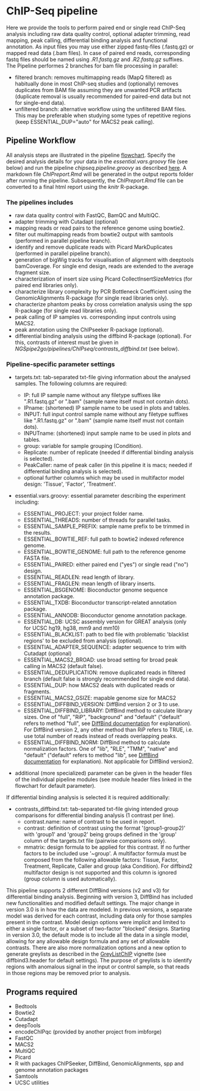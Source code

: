 # ChIP-Seq pipeline
Here we provide the tools to perform paired end or single read ChIP-Seq analysis including raw data quality control, optional adapter trimming, read mapping, peak calling, differential binding analysis and functional annotation. As input files you may use either zipped fastq-files (.fastq.gz) or mapped read data (.bam files). In case of paired end reads, corresponding fastq files should be named using *.R1.fastq.gz* and *.R2.fastq.gz* suffixes. The Pipeline performes 2 branches for bam file processing in parallel:
- filtered branch: removes multimapping reads (MapQ filtered) as habitually done in most ChIP-seq studies and (optionally) removes duplicates from BAM file assuming they are unwanted PCR artifacts (duplicate removal is usually recommended for paired-end data but not for single-end data).
- unfiltered branch: alternative workflow using the unfiltered BAM files. This may be preferable when studying some types of repetitive regions (keep ESSENTIAL_DUP="auto" for MACS2 peak calling).


## Pipeline Workflow
All analysis steps are illustrated in the pipeline [flowchart](https://viewer.diagrams.net/?highlight=0000ff&edit=_blank&layers=1&nav=1&title=NGSpipe2go_ChIPseq_pipeline.html#R7R1Zc9o699cw0z7AeAEDj9lIc2%2B%2FNE3S296%2BZIwtQDfGdmyTpb%2F%2B02q8CCPAG03TmSaWZVs6Ojq7zunoZ8vXy8D0F%2F%2FzbOB0NMV%2B7ejnHU1T9cEA%2FcItb7RlxBvmAbRZp3XDHfwFWKPCWlfQBmGqY%2BR5TgT9dKPluS6wolSbGQTeS7rbzHPSX%2FXNOcg13Fmmk2%2F9Du1owVpVY7y%2B8QnA%2BYJ9eqQN6Y2paT3OA2%2Flsu%2B5ngvonaXJX8PmGC5M23tJNOkXHf0s8LyI%2FrV8PQMOBiuHGH1usuFuPOQAuJHMA%2Bf%2FvYXn3%2F55evy1OBvezFRwFSndeHDRG4cFsBFo2KUXRAtv7rmmc7FuPSXzBfi1Crr6b7X0ef%2B56aOW9VOfPQ81nKu4G4iiN7by5iryUNMiWjrsLniF0Q%2F8wt6AXf2buHP%2Byr5FLt74hRsFb4mH8OW%2FyXvrx8gVfy6MzCBiIzHwtbcKLHADArgEEQjufNOC7jx%2B1E50RU%2FOQbShaxgF3mOMP2h9T%2FNLxFaNfpI2PVvXX%2B%2B%2Br%2F5anf%2F6eX91P%2Fk3fP7Z1Rni0Q8WdOyzBcSrlvgEQ4FL4KGBBm%2BoQwAcM4LPaYQ32b6Zx%2F3WCIT%2BYDgkxqdPyl%2BzxfUocp4Xt9PrT3eTh1%2BfunxDP5vOin2qoxkOmsGpDZ%2FxFx04d8kN42mFUf80INsqvkR%2Fzdlv8tg0yLaggZF38dYM%2FiawyjGnwDmNt%2BiZ53gB6aRPyI9w0Waey7FDxWtum%2BGCILuaQn18NYOOk3ypgv%2FFL%2BV3CE3QT%2BeBaUOECJlmy1tCi2HQ3DHDkGMTJxcK%2BWyEFs%2FDgOuOlSLMegZBBF4LMYHdHRl6T2NkmpHtrqqqcdtLghAO2bIuEjSwr%2FR7g8PRSIjV6rvGowsD%2F6sCj%2BASMbKT0Kc8VC0HkbSRmsKikZJDoL4yziPQkNOuQ9Dnv9l1%2BHn2%2Bvp2u%2FoJtSH8ca%2F80x0czNTqZmFqioHhPbiNh5XIa%2FKsRghVtSlOIxyNcXRrrKTXWG92icX99KbWuGjYm5hAhsBnGzABTmEIZw34Rjcka3yCOqh9%2F1XAN860zkmSV9DX5VhI2Z%2FNzuZscXXTvQNP6Ikb6AMHImqPhnZaOAYhs9swAQEoKYs9cAaHwaFLsBBG5hQ9jZCeTx3pmGAGXUikIYQ%2B%2BL8tcyxnQUzMvQIwS71hEUVYQz3BaK5N5jBCkkIvcPyei7aZNoHL6cxDWw79eX15h%2BegzT100cVr5nhTvCnMECkS6A8%2BwxD9jdc8xEs%2BsRZIBQZPPX63hyQQ7%2FktP8zNHTloTEmUKAdcoW%2B6Mm1oELs114zFrd4gjmfaIbZC4FXHNgfPXjkYgxTTtfEGCkPEKqDpULZhEqW1JBpRwvZ%2BBdYqIsNNbG%2B0YfBrkVpNNv6HEHxEv0ijb8IAkHmR2X3wyS0bhFgVkJ%2FVZjm%2FFGFYSQnDeWWqrwqUqWEJorDYPiBgoRkAIA3Bx38iDcJHugSeOhWDuOwx4g2xCawvBFYhD5eGoJqDmCYAGG%2BTFkTY9248SPCWfayb0YCH6Rd4s1mIKXlmEeJBH6DhNqqj8L%2F%2FTcmyu8mvdaooqiYrwNYkv34LQfBl%2Bh%2FWoxEZxuYBkZEiTxyn3iumjcRoiKnj1AtsEHRRM5ZjMIg44hPaqSAsH8R3ksbmEyL36KCP%2F8U9fNO243dr7RNn6PqFvehVYKlJ3ywSWwTsiAuKeZBvhmeWU4FlclCKhVY7jC2861tKrlcM9kQvbTPso6lnv%2BUac4wrsnnL1U0he1t3zD%2FKWyBvmK0IccKvVEJz6ROouUg0SLwQSn0EN%2BYHXTiN5HcOnwqZA32lEiFaUywEVDWp65tv9%2BUvj%2Buvok0rVPv0Sl42NremVw6TUn%2FfSbCH%2BSS8WWKxqh74LfAdaJnR%2FmvirpZTTKbpuIM937fzwG%2BA%2BXhmOs4WJaRw5Al4%2B%2Bh1mALv80bh2HGjiDYTzkX4S1KHKJbvtITgwQTChKyHxWEEcueEuTEiLMCdcqeGA2b4Mx7qNXOI8R57CDopUa4MXSVtt1d1kegtkL3Vwe4CE7pMyEw7CMra6I%2BgLC8oc%2FXuaARlXyizLdHwoUvFMsVfy8a0vUt2C75nJO4hpI%2B6bAedEMHMpdaObRbWm7XxIWckkTau%2Btm2Ra7XXlOlpADfHInF%2BdPO2gC6gyVN1NaMThAbqXrPZhBuNHBu6pbXE5huVLBYG%2BCUW8NqViwjSfiB9wxtsM1cJxInkpM7je1%2F1%2BjBFJBSABF8lz7WxW5hOINW%2BuvKB8%2BPeh9lhyEC5lZmqRUzy13Y4ssCRgDH5eBnXwISj1Q%2Bq9RHQzlWOd49QmJ%2FTilyl9Vq6%2BMfbK2xr59axX4Fxj5hlJ2q5hbit5Nh6oqpS4XR7C8o6dIucaNsSYk8ehIE5luig49RNdyMu0M17VdQmal6ItlfH2sZzKYjkMTzbWJcLCRNELP%2FekZYjowE9bRCxD3CgLA8hFCeE%2Buk5guBKXFw4XkgweGxwxw2pUkkscMMd8WOInTjyeot0Gfx%2Fa2Mi2LRRsYlorYZZsYMjJ%2FJ1blubGBhJJiMvVgpXREcKMMUsozz3E01BHTZ2N1rJcPdfn2Pzu%2BVHz%2F%2FmtxeBEvVvr98u%2Bqq40IaCpyp99I4%2BayOXPUlydWg9HjgvchVP%2BMG7TM1fk%2Fyk0ORya1hXf44X9yCz0%2FW7N%2B3%2By9nv7qNWgqUFJoM9%2BKytYaEyWJUv182Rsk6tIWLrOqNrnIt5xOqXWUhWEuXcg5aZP3wRS71WEqaBwzbbweU3t38oEnT%2FMJI8wuNBYxvEm%2Bz%2FXWlXP4S3F3cLNTpyph9ezqH56fewwnsNkp5ytDiducvFYovwo1fOjbKkiHhgvdLpULsoEbLcSC14s0IHO1CguEfJKgWCYRQb0weEY6mWPf8gwMVEYJhq5BAPfzI0R8s2AMLBjVhgbSNc%2Bq9RBBo0kZO3pIIW7wFpt3BLkPfx8buLf7KTScQaNOHkETEYF%2BdTw%2FI4ID4j5uer8GYunbuMlDtYFHtJxa3SotqyaE0zLwem%2BcNht4NmVALXRmC83TbPd3kGAfzdyt7hF18WUU07A8n50Ad1psnsXOUJ6toSzUXZ0FxG2%2BzeBqQnrSh51XW45Zxhh8eCJY8XM4Pm0%2FMJXQw%2Fn0CzjPAb%2B3U4Rof9kdpVdzQ8qjPt8eBqC%2BJ58OW4bmSQ%2FUAhCsHG0TaiOwfEJKhuQH7YycOsmToXm%2BszDmczUCwjomhQ3FgGNU%2BlBv6bdN1eSqOlu3uCnZy3xCkAhHt5JFW1U4etX4nO968pdsYjazLuZTlOQ6SFsjpScqxgGktOjz26x0gs6FLInMZbOnv58sH%2F%2Bz%2BW3S9BMbNcnUdPVwfv%2Fl4mwNjf2WQZ4LZqgyOG7MLFY67NfQpL1EHwEdo01ISlQ5frjr%2BGKcUxOppDJJJuIDu2wPLnfBA25Hu%2BIB7Mj2WNvZul3Z%2B%2BLn7%2BWDkDZG6rZ5yj%2FRBt5Da7vggCHu34rmLO24EQmMh1niREFWKdwPeM4G37KQTDyQlXOlzaM1MCHFtOHsjzCzCXNxahRGdDw%2FcXieBiBB%2BhQtEInATxLF1LgCYp0hP7LdXWYeqpGygKiVkvJuIHJ%2F9w0OEK4x4qEZeqMy23D%2Fy4F6NWQ%2FbFtx75aKebBNL2r4x%2FHGaJvwgXjr8LKe%2BhrnEWOpOQ7qvlam5ZIRYpGnRfC%2BijzJo1BIiTKeC5yFv1O7XFSac2MiZnJKA%2FHSyOSXRHd3Qx7rdSWSKrCiqWNP7wuSiNZrFxaczDg%2FzOC5C2%2F70x9znd6wEXO8brSTg%2FsJ0kaBIDKmyFPzrGZZT0behFVKyTMk2%2FR9Tbeja1IlpLZD4aSHMgGEU984Q8XATEa%2FVL5kAxA5kfPCHjCNc5XEQDdFwcWzG7xiqN6wzYphRLAmSW3pUTikRwwbToGQjhgfpA3SVkdzL24uTe2lie%2BEiMrtYAjJyEyHeWwjD3DsLrRRNkVQy0R2IqVE%2FMU2Rxt0pawnENBsnYvCjwW06aqcdw1G78k5ZlBTjzqMVtxJQni6%2FaZlVzxDQdP2YyggiUvLPsHWQlOSRJItWAEh6KsX1giUiAyFxZE7h%2FAViuTNCUudjneeE0RwsNocdKN6wfopXgfzXNMn67uqPL6dP9z%2B%2F3zzcun%2F7%2BtXzQ7O%2B1WM7FMit30lKJYRqYxUfhCZyrdyTGK0wkdcr4gvW%2FZhE%2FP642CzelIiPrQgPicgwaa6GKL0ZwJBUMqDOumcY4owYv1iIWb02kfQ04hRb2xnbqGFRPieyG%2BSnQ52MSVGe%2FOSF%2FwvyU42I3zf0Rvml2OatNckw%2F9i8C449HqvNu88yM7TO5j21pCnyzdktetupF0UOcIGFI37PPDCbQQsSk0y99Hi6QyYiij3v3jY9aiOt%2Fe1LPRwdreVZko6W1o7aGSACfbRKwJ2zggsyJNd3PPxWWo%2BAP1wvoV2PWp7eDpRO7fS2AoLZHzR7TlFof9aPr35nk9Yc6YPUo7Jp2WHmnMPTtb1zc450jqeWmnPU3XI81WXOWZpWKH%2B4P1GEggTB1Mq5yFB3UBJ%2Bj8P1%2BmjcKNMq9Oq15ihQPvaKu8naeBJoCuffU748dkyRGUTD1Jnb9p6xLwHbs4cTBoYgG29VBxenw5V96V3%2F8MGy%2B%2FV2HI2tS6PZcurHVoFlJM2Vm5LGCoe9F%2FmqvETLLSB5ACwcAnAJXC9VrU4uLKrRE46nX77fX10Q%2Fox2xSuJXpin5pE9IMjvKjglOT4liBj%2BikKg7rNnZALQw3VBkukP0O6wHnEQBy2CVnx0runSKuxMieNZZPTkKByew7aqMnvVOmlZ6ZK08GQMBeEb43GenahqZbRmIKA1GcBVW6gkpnbvt1CJMEVBoydh0oaXmLnvZHhRa%2BT0Y0HEtNDSMagrg53c9htvTgPW%2BrLFMa9PHL0nqFSs1Ly3gsEUJOlkZejXB4TkNk7s1IkPwGdTGPAT5Y8ujIKP6%2BsZdEkOpjhxFS3TYhJ0E1VxofEs6xB2BGjgh73EosjUW62qEumO738nA%2BvsVP%2B01HKmFQk%2FY0NNcVLxSX9RjdPKTvrnZZ3GtOkjKGSgqtJHQVvFZONxN2IP5CW2izMDmS%2B2iXXLNtoDSSWuzjrN5odf0PdJRsKGdUqk67LDrp77jHVHogtTY6VvQspcAZN1Wpg6hhYpV3u3ao%2FAuDf%2F1e5xanuM86gNwFqGZQk0T1Gl0XFFlIxXiGmxYwOn0U4lNGoRIVvnNJG2kB019mbdFxqvBLfNfTGoTOA63H%2FRvmJStUYajFVJGYznQ2xPrn6Soe6WZb%2BT9ekzgGAeT63HhLuj%2Ff5oey9uZ51GDo%2B6Nmc%2FT7aHpyLv8x8nV%2BB4ff7DfrM%2B%2F0%2FKX7PF9Shynhe30%2BtPd5OHX5%2F4%2BTgBZ8whF6a%2BQu6StSn1RUzkM5hjkXKNvPR1287%2BJ9YZM9z0IqWjtFnGi2RIN2vi2MBYtH6a5UdLaNuEZoqwIk1Hy%2BAvPHaXV1rIs5e%2BSD7SdscLOSTIV12f4r3dSeRW7mj660mHJlZ3iIJA8jB6PtYeTOdjbrX225VlQDdTt1UX5HrpC6Dbrwq6h7iljazwmbDCcmiuGwlcRXpJKktdImHoenEaFzL3lCx3MdCVgVzDcQq5RoLAFiFylSAZCpGrTj9kIXa%2FXzekECxH6KBi9vEJ9bQU7Mb35ooqBMa79bS0dmANuoBK4DDj4X7ii97fTBsP4jBNViKC1Akw8TI2tFZGyb0Dy1gWOaXFH6Mi5NxcXCc2r19FCJpWMmZ8bXkny7kKMUYpDNfi1PK%2FrfY5TFs3VVkKU5n6mbfOn9PTuMQyBWiko40gRvJniSI1SGDG77xkaSlW7eeXTBMuWQkeFWE8%2FW%2Bfb3pP27MQWLKm57rc%2F9sszy2Ilr9J2ijcGZyvAh713EYPWboiDtJaXMHYRM1VF8%2BhwMM3cL8evVzHiGcdfcJOsVgzEUyqwQo5SZDXBkc%2FAOYSKRHhRiAKerQAWBmhKA09UTRC1RDlVsi0g4gUe9oI2szdNoI102CDGaViL17w6HisYrZrzonIWQR%2FUdshDQGgfCrc4bsfyhsgAoS5ckghFTYCBsvQWQUpww%2FO1U9rPHlJcVwJt3%2BEFGoBr8BCokOQWmd8asZJLaDUvHD0MI0CFt1dn82JayvHmz9%2BkBYlSx3b%2BUB8sY8AYJxcAyZEwg905%2BHH3pbhZbTJQkGt2HXagvDWTKjQgDu%2BtgULqQNtZ8FHxksqhKImUDOrsrIXiZDv2Mo%2BEZYcK07zfZQJOOrUTKSzqZaed2Wv9BvZfN9DlmZnYw6pbH5wY5DBwmrSb7BSxUSclg%2FZsTz%2FjSxGSEqEk6LMiH10EodgWCO3gmqdymN3ljDELhbTBd4qJIJwYmo92q8nzt%2BxGeOOLpRnoKa51FBptgiYmBjmmVKjxFDp7UQO0UWcNi9LItXmSKTo8IYQ%2FDyKpyW5qXgByd8fG7Sm0aEw4LQt6NCyVGUlokNGftIbxoYiQat%2BZCgctpQ%2Bswqct1Oc0QhPcBuvXWMMveLp5M%2B74x1hL8%2Bc%2B8NBb5DWP8ZKT3RIMs%2Bf9WFVG25LBaKjVE2qitgvqtxxrKkBB8NULaKqUwNK1hgsVyg4vMZgizOVHoSU%2FdKTLh96isSGsxkucyqtjuIHcMYqnFqokyyRuk6IUIP%2BuXYN8AnoQmVz82rVq2zuXsejqKJflUU9BrohYpJCLXZ3vJTRYrU5VMdfftxNhsA6vfj7bT67gnyH%2FYksyJAjoZDRtsQC26hRa2Of6%2FJ6Eg9mgphR13IUoPvhA2%2FsRa%2BCYxwb%2BxW5Qd9rqHbsNqPnHjHENvAw7G70eKAJATBGGOKepQEouAPozXt06n9%2FeQ6%2F36Pxf%2Fj7S%2Ff7%2FVZfXYnB1PHrLxGyY9chy1mINyjLBUgJQZhBjAPG1dkplrpQISquPN7a9Dtammtq41GOZwr9k8MaLb%2FNlsJqsQwvhJZszrvS9crD7AmHC0atsyfUKSpJ14Yft9KcoBm7VRrQldEh5gRptRLR4an3EkGgrVz4tALS6mUAloico7cvV04Euzj%2FCWXNAdLukkFK8Tvw0eOoh9l4YLrW4qP4O7XqpNnZC1XTzehYs2rakKKp8S3VJmep2qieeWwsU7YuPK%2Fn0haeebhc9K55puyyt5Rn6v3dii0fyDNzOPnf7Dr8PHt9fbtd%2FYTaEP64V%2F5pVdnafRM3bUHBTC3FLD4KPAg1UKa2mMBiUeV2eb7y5aPDYnnJXvkOOQtnH4WwhLqi%2F4MlGrY45dPmZa1XPEIvgxYnog2JSrrabC1DodOw3Nxzh%2FsMGygHWx5LHcuy1HZWbVXTVVhbU7X11Fx%2BPZOmpaIjxCQX%2FDrTZY20EX30SVwmezMGHV8EbaZqq2po7aN0JZS5rpLUaXVpDCnqtz%2Bt47TgWImdMU6F5LSG2P0PW8x2IHfhark0A4xrmvL1rBOn8q2NwhET3y40jgL26IhcVpwzRs0SObEfbnNWf%2Bqez%2BcVDMhId0t5k%2FI8Z4hqAuoEz09jD35Czp6QHyF9Sma%2FMbL0Kh2CmhXeDfyvsyETyDwwbQjWYTqsOakZzB0zDLNaglIO%2Boyz9gh%2Bva3Sh65XlXh6sC2P3Q5JKMlTKyfb4qyPKJsvWL8lBR2EaV58x4uSGSCcnGc78TJADltHAVyyagfYe%2FwMwQvBRXP9IiH6Srx67bLAr4NhlM4yVPQGTHXXBWK%2Fnd1hqsyrQioIhV9oTqK4kiw5BsYKyRI6zsZg4UmRCoZ7zgW66Evk9DF9b34qO7%2FStCwQhhQyDpwGZkBXERdDeKVLOsX%2F3Zzd4j%2B9KHKACyxSgtoDsxm0YDojadHHsNTgBtBaLMkzHEUYZJNDuboh00P7c47LQUm93Qq8MCTjCqjoQatGsm%2FkFsVfmG5EalLhktqyyIDrbhNjDntI4RE69AD5P8DFH7WhicjTcj03Wl2C4bVj%2BrKrk6p%2FmYIWrwMe4xQbgY0QIoDTFXvoftJJhtI4ngWlNw6vvLUOy9kSYroTDqLGPH3ZwosOTxLFJI4DUkSlzE1JblMGU%2BmrW5lKnIE6xVR42Y5DmIrQBN6oBbzFrjexv0BWh2rM9SYedsuOH7a5apjsuov7lX7OcD%2Ff2zhjKNxyND%2FbX9PqiVc5W0WmbfqRtPJMejNhjIuStSnOFhutUHPejDY1KM5EBWMvVtJbbpO%2FJMXlKtC2xwJtqUZlu3B3trjyFEHrtpaeigenZKrpFciFv0uy3VwZKkFqpMrKUAnt4%2BWeIT%2BO04NleAKFwJQNSO3XFYcszUMR%2BclVhyzgoBe0e2yzcJgGTvVn8xkrfDOkcDINnhki8hENIWg6ioFOXMiMNy9xe4I8AfnJabj4MKKhj3W7HLKV9fQNdF36nGEpnBmHm3helBQdEZgW%2F%2FNsjNEX%2Fwc%3D). Specify the desired analysis details for your data in the *essential.vars.groovy* file (see below) and run the pipeline *chipseq.pipeline.groovy* as described [here](https://gitlab.rlp.net/imbforge/NGSpipe2go/-/blob/master/README.md). A markdown file *ChIPreport.Rmd* will be generated in the output reports folder after running the pipeline. Subsequently, the *ChIPreport.Rmd* file can be converted to a final html report using the *knitr* R-package.


### The pipelines includes
- raw data quality control with FastQC, BamQC and MultiQC.
- adapter trimming with Cutadapt (optional)
- mapping reads or read pairs to the reference genome using bowtie2.
- filter out multimapping reads from bowtie2 output with samtools (performed in parallel pipeline branch).
- identify and remove duplicate reads with Picard MarkDuplicates (performed in parallel pipeline branch). 
- generation of bigWig tracks for visualisation of alignment with deeptools bamCoverage. For single end design, reads are extended to the average fragment size.
- characterization of insert size using Picard CollectInsertSizeMetrics (for paired end libraries only).
- characterize library complexity by PCR Bottleneck Coefficient using the GenomicAlignments R-package (for single read libraries only). 
- characterize phantom peaks by cross correlation analysis using the spp R-package (for single read libraries only).
- peak calling of IP samples vs. corresponding input controls using MACS2.
- peak annotation using the ChIPseeker R-package (optional).
- differential binding analysis using the diffbind R-package (optional). For this, contrasts of interest must be given in *NGSpipe2go/pipelines/ChIPseq/contrasts_diffbind.txt* (see below). 


### Pipeline-specific parameter settings
- targets.txt: tab-separated txt-file giving information about the analysed samples. The following columns are required: 
  - IP: full IP sample name without any filetype suffixes like ".R1.fastq.gz" or ".bam" (sample name itself must not contain dots).
  - IPname: (shortened) IP sample name to be used in plots and tables.
  - INPUT: full input control sample name without any filetype suffixes like ".R1.fastq.gz" or ".bam" (sample name itself must not contain dots).
  - INPUTname: (shortened) input sample name to be used in plots and tables. 
  - group: variable for sample grouping (Condition).
  - Replicate: number of replicate (needed if differential binding analysis is selected).
  - PeakCaller: name of peak caller (in this pipeline it is macs; needed if differential binding analysis is selected).
  - optional further columns which may be used in multifactor model design: 'Tissue', 'Factor', 'Treatment'. 

- essential.vars.groovy: essential parameter describing the experiment including: 
  - ESSENTIAL_PROJECT: your project folder name.
  - ESSENTIAL_THREADS: number of threads for parallel tasks.
  - ESSENTIAL_SAMPLE_PREFIX: sample name prefix to be trimmed in the results.
  - ESSENTIAL_BOWTIE_REF: full path to bowtie2 indexed reference genome.
  - ESSENTIAL_BOWTIE_GENOME: full path to the reference genome FASTA file.
  - ESSENTIAL_PAIRED: either paired end ("yes") or single read ("no") design.
  - ESSENTIAL_READLEN: read length of library.
  - ESSENTIAL_FRAGLEN: mean length of library inserts.
  - ESSENTIAL_BSGENOME: Bioconductor genome sequence annotation package.
  - ESSENTIAL_TXDB: Bioconductor transcript-related annotation package.
  - ESSENTIAL_ANNODB: Bioconductor genome annotation package.
  - ESSENTIAL_DB: UCSC assembly version for GREAT analysis (only for UCSC hg19, hg38, mm9 and mm10)
  - ESSENTIAL_BLACKLIST: path to bed file with problematic 'blacklist regions' to be excluded from analysis (optional).
  - ESSENTIAL_ADAPTER_SEQUENCE: adapter sequence to trim with Cutadapt (optional)
  - ESSENTIAL_MACS2_BROAD: use broad setting for broad peak calling in MACS2 (default false).
  - ESSENTIAL_DEDUPLICATION: remove duplicated reads in filtered branch (default false is strongly recommended for single end data). 
  - ESSENTIAL_DUP: how MACS2 deals with duplicated reads or fragments.
  - ESSENTIAL_MACS2_GSIZE: mapable genome size for MACS2
  - ESSENTIAL_DIFFBIND_VERSION: DiffBind version 2 or 3 to use.
  - ESSENTIAL_DIFFBIND_LIBRARY: DiffBind method to calculate library sizes. One of "full", "RiP", "background" and "default" ("default" refers to method "full", see [DiffBind documentation](http://bioconductor.org/packages/release/bioc/vignettes/DiffBind/inst/doc/DiffBind.pdf) for explanation). For DiffBind version 2, any other method than RiP refers to TRUE, i.e. use total number of reads instead of reads overlapping peaks.
  - ESSENTIAL_DIFFBIND_NORM: DiffBind method to calculate normalization factors. One of "lib", "RLE", "TMM", "native" and "default" ("default" refers to method "lib", see [DiffBind documentation](http://bioconductor.org/packages/release/bioc/vignettes/DiffBind/inst/doc/DiffBind.pdf) for explanation). Not applicable for DiffBind version2.
  
- additional (more specialized) parameter can be given in the header files of the individual pipeline modules (see module header files linked in the flowchart for default parameter).

If differential binding analysis is selected it is required additionally:

- contrasts_diffbind.txt: tab-separated txt-file giving intended group comparisons for differential binding analysis (1 contrast per line). 
  - contrast.name: name of contrast to be used in report.
  - contrast: definition of contrast using the format '(group1-group2)' with 'group1' and 'group2' being groups defined in the 'group' column of the targets.txt file (pairwise comparisons only).
  - mmatrix: design formula to be applied for this contrast. If no further factors to be included use '~group'. A multifactor formula must be composed from the following allowable factors: Tissue, Factor, Treatment, Replicate, Caller and group (aka Condition). For diffbind2 multifactor design is not supported and this column is ignored (group column is used automatically).

This pipeline supports 2 different DiffBind versions (v2 and v3) for differential binding analysis. Beginning with version 3, DiffBind has included new functionalities and modified default settings. The major change in version 3.0 is in how the data are modeled. In previous versions, a separate model was derived for each contrast, including data only for those samples present in the contrast. Model design options were implicit and limited to either a single factor, or a subset of two-factor "blocked" designs. Starting in version 3.0, the default mode is to include all the data in a single model, allowing for any allowable design formula and any set of allowable contrasts. There are also more normalization options and a new option to generate greylists as described in the [GreyListChIP](https://bioconductor.org/packages/release/bioc/vignettes/GreyListChIP/inst/doc/GreyList-demo.pdf) vignette (see diffbind3.header for default settings). The purpose of greylists is to identify regions with anomalous signal in the input or control sample, so that reads in those regions may be removed prior to analysis. 


## Programs required
- Bedtools
- Bowtie2
- Cutadapt
- deepTools
- encodeChIPqc (provided by another project from imbforge)
- FastQC
- MACS2
- MultiQC
- Picard
- R with packages ChIPSeeker, DiffBind, GenomicAlignments, spp and genome annotation packages
- Samtools
- UCSC utilities
